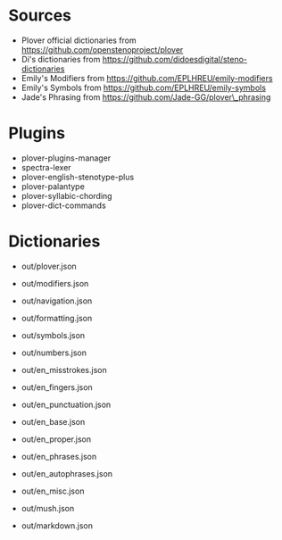 # Sources

- Plover official dictionaries from https://github.com/openstenoproject/plover
- Di's dictionaries from https://github.com/didoesdigital/steno-dictionaries
- Emily's Modifiers from https://github.com/EPLHREU/emily-modifiers
- Emily's Symbols from https://github.com/EPLHREU/emily-symbols
- Jade's Phrasing from https://github.com/Jade-GG/plover\_phrasing

# Plugins

- plover-plugins-manager
- spectra-lexer
- plover-english-stenotype-plus
- plover-palantype
- plover-syllabic-chording
- plover-dict-commands

# Dictionaries

- out/plover.json
- out/modifiers.json
- out/navigation.json
- out/formatting.json
- out/symbols.json
- out/numbers.json

- out/en\_misstrokes.json
- out/en\_fingers.json
- out/en\_punctuation.json
- out/en\_base.json
- out/en\_proper.json
- out/en\_phrases.json
- out/en\_autophrases.json
- out/en\_misc.json

- out/mush.json
- out/markdown.json

